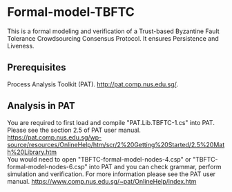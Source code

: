 # Formal-model-TBFTC
This is a formal modeling and verification of a Trust-based Byzantine Fault Tolerance Crowdsourcing Consensus Protocol.
It ensures Persistence and Liveness.
## Prerequisites
Process Analysis Toolkit (PAT). http://pat.comp.nus.edu.sg/.
## Analysis in PAT
You are required to first load and compile "PAT.Lib.TBFTC-1.cs" into PAT. Please see the section 2.5 of PAT user manual. 
https://pat.comp.nus.edu.sg/wp-source/resources/OnlineHelp/htm/scr/2%20Getting%20Started/2.5%20Math%20Library.htm  
You would need to open "TBFTC-formal-model-nodes-4.csp" or "TBFTC-formal-model-nodes-6.csp" into PAT and you can check grammar, perform simulation and verification.
For more information please see the PAT user manual. https://www.comp.nus.edu.sg/~pat/OnlineHelp/index.htm
